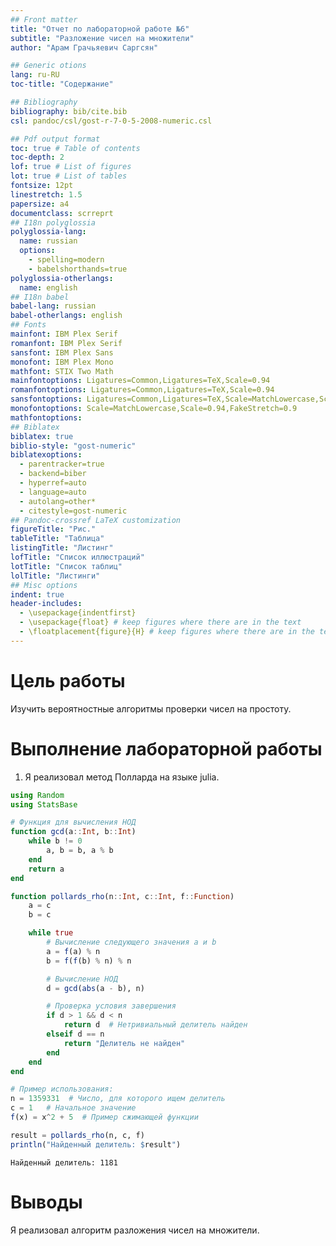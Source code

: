 ```yaml
---
## Front matter
title: "Отчет по лабораторной работе №6"
subtitle: "Разложение чисел на множители"
author: "Арам Грачьяевич Саргсян"

## Generic otions
lang: ru-RU
toc-title: "Содержание"

## Bibliography
bibliography: bib/cite.bib
csl: pandoc/csl/gost-r-7-0-5-2008-numeric.csl

## Pdf output format
toc: true # Table of contents
toc-depth: 2
lof: true # List of figures
lot: true # List of tables
fontsize: 12pt
linestretch: 1.5
papersize: a4
documentclass: scrreprt
## I18n polyglossia
polyglossia-lang:
  name: russian
  options:
	- spelling=modern
	- babelshorthands=true
polyglossia-otherlangs:
  name: english
## I18n babel
babel-lang: russian
babel-otherlangs: english
## Fonts
mainfont: IBM Plex Serif
romanfont: IBM Plex Serif
sansfont: IBM Plex Sans
monofont: IBM Plex Mono
mathfont: STIX Two Math
mainfontoptions: Ligatures=Common,Ligatures=TeX,Scale=0.94
romanfontoptions: Ligatures=Common,Ligatures=TeX,Scale=0.94
sansfontoptions: Ligatures=Common,Ligatures=TeX,Scale=MatchLowercase,Scale=0.94
monofontoptions: Scale=MatchLowercase,Scale=0.94,FakeStretch=0.9
mathfontoptions:
## Biblatex
biblatex: true
biblio-style: "gost-numeric"
biblatexoptions:
  - parentracker=true
  - backend=biber
  - hyperref=auto
  - language=auto
  - autolang=other*
  - citestyle=gost-numeric
## Pandoc-crossref LaTeX customization
figureTitle: "Рис."
tableTitle: "Таблица"
listingTitle: "Листинг"
lofTitle: "Список иллюстраций"
lotTitle: "Список таблиц"
lolTitle: "Листинги"
## Misc options
indent: true
header-includes:
  - \usepackage{indentfirst}
  - \usepackage{float} # keep figures where there are in the text
  - \floatplacement{figure}{H} # keep figures where there are in the text
---
```


# Цель работы

Изучить вероятностные алгоритмы проверки чисел на простоту.

# Выполнение лабораторной работы

1. Я реализовал метод Полларда на языке julia.

```julia
using Random
using StatsBase

# Функция для вычисления НОД
function gcd(a::Int, b::Int)
    while b != 0
        a, b = b, a % b
    end
    return a
end

function pollards_rho(n::Int, c::Int, f::Function)
    a = c
    b = c

    while true
        # Вычисление следующего значения a и b
        a = f(a) % n
        b = f(f(b) % n) % n

        # Вычисление НОД
        d = gcd(abs(a - b), n)

        # Проверка условия завершения
        if d > 1 && d < n
            return d  # Нетривиальный делитель найден
        elseif d == n
            return "Делитель не найден"
        end
    end
end

# Пример использования:
n = 1359331  # Число, для которого ищем делитель
c = 1   # Начальное значение
f(x) = x^2 + 5  # Пример сжимающей функции

result = pollards_rho(n, c, f)
println("Найденный делитель: $result")

```

    Найденный делитель: 1181
    

# Выводы

Я реализовал алгоритм разложения чисел на множители.
